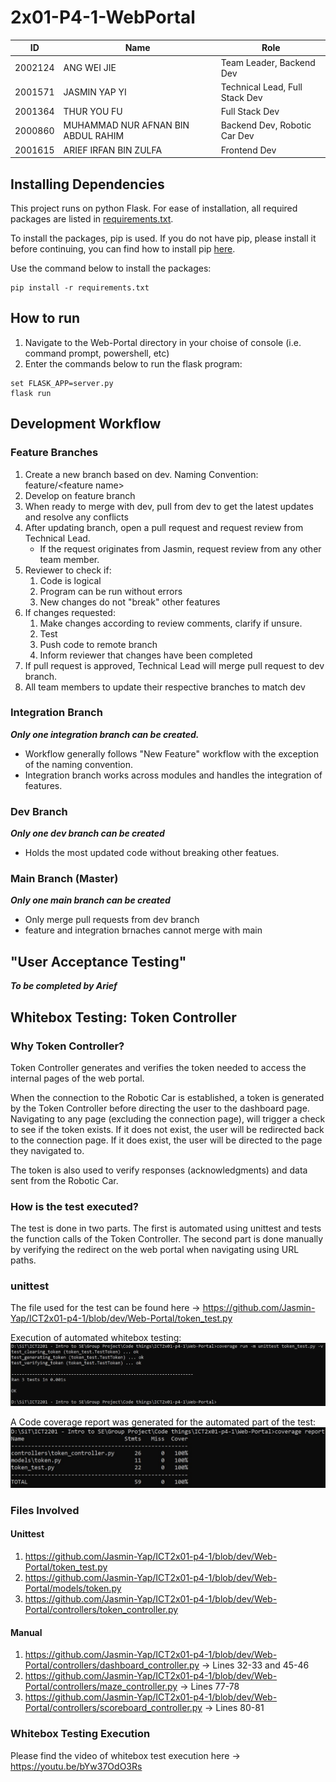 # 2x01-P4-1-WebPortal
| ID    | Name          | Role          |
| ------------- | ------------- | ------------- |
| 2002124  | ANG WEI JIE  | Team Leader, Backend Dev  |
| 2001571  | JASMIN YAP YI  | Technical Lead, Full Stack Dev  |
| 2001364  | THUR YOU FU  | Full Stack Dev  |
| 2000860  | MUHAMMAD NUR AFNAN BIN ABDUL RAHIM  | Backend Dev, Robotic Car Dev |
| 2001615  | ARIEF IRFAN BIN ZULFA  | Frontend Dev  |
## Installing Dependencies
This project runs on python Flask. For ease of installation, all required packages are listed in [requirements.txt](https://github.com/Jasmin-Yap/ICT2x01-p4-1/blob/dev/requirements.txt).

To install the packages, pip is used. If you do not have pip, please install it before continuing, you can find how to install pip [here](https://www.geeksforgeeks.org/how-to-install-pip-on-windows/).

Use the command below to install the packages:
```
pip install -r requirements.txt
```
## How to run
1. Navigate to the Web-Portal directory in your choise of console (i.e. command prompt, powershell, etc)
2. Enter the commands below to run the flask program:
```
set FLASK_APP=server.py
flask run
```
## Development Workflow
### Feature Branches
1. Create a new branch based on dev. Naming Convention: feature/\<feature name\>
2. Develop on feature branch
3. When ready to merge with dev, pull from dev to get the latest updates and resolve any conflicts
4. After updating branch, open a pull request and request review from Technical Lead. 
     - If the request originates from Jasmin, request review from any other team member.
4. Reviewer to check if:
     1. Code is logical
     2. Program can be run without errors
     3. New changes do not "break" other features
6. If changes requested:
     1. Make changes according to review comments, clarify if unsure.
     2. Test
     3. Push code to remote branch
     4. Inform reviewer that changes have been completed
7. If pull request is approved, Technical Lead will merge pull request to dev branch.
8. All team members to update their respective branches to match dev

### Integration Branch
***Only one integration branch can be created.***
- Workflow generally follows "New Feature" workflow with the exception of the naming convention.
- Integration branch works across modules and handles the integration of features.

### Dev Branch
***Only one dev branch can be created***
- Holds the most updated code without breaking other featues.

### Main Branch (Master)
***Only one main branch can be created***
- Only merge pull requests from dev branch
- feature and integration brnaches cannot merge with main

## "User Acceptance Testing"
***To be completed by Arief***

## Whitebox Testing: Token Controller
### Why Token Controller?
Token Controller generates and verifies the token needed to access the internal pages of the web portal.

When the connection to the Robotic Car is established, a token is generated by the Token Controller before directing the user to the dashboard page. Navigating to any page (excluding the connection page), will trigger a check to see if the token exists. If it does not exist, the user will be redirected back to the connection page. If it does exist, the user will be directed to the page they navigated to.

The token is also used to verify responses (acknowledgments) and data sent from the Robotic Car.

### How is the test executed?
The test is done in two parts. The first is automated using unittest and tests the function calls of the Token Controller. The second part is done manually by verifying the redirect on the web portal when navigating using URL paths.

### unittest
The file used for the test can be found here &#8594; https://github.com/Jasmin-Yap/ICT2x01-p4-1/blob/dev/Web-Portal/token_test.py

Execution of automated whitebox testing:
![code coverage](https://github.com/Jasmin-Yap/ICT2x01-p4-1/blob/dev/resources/unittest.jpg)

A Code coverage report was generated for the automated part of the test:
![code coverage](https://github.com/Jasmin-Yap/ICT2x01-p4-1/blob/dev/resources/coverage-report.jpg)

### Files Involved
#### Unittest
1. https://github.com/Jasmin-Yap/ICT2x01-p4-1/blob/dev/Web-Portal/token_test.py
2. https://github.com/Jasmin-Yap/ICT2x01-p4-1/blob/dev/Web-Portal/models/token.py
3. https://github.com/Jasmin-Yap/ICT2x01-p4-1/blob/dev/Web-Portal/controllers/token_controller.py
#### Manual
1. https://github.com/Jasmin-Yap/ICT2x01-p4-1/blob/dev/Web-Portal/controllers/dashboard_controller.py &#8594; Lines 32-33 and 45-46
2. https://github.com/Jasmin-Yap/ICT2x01-p4-1/blob/dev/Web-Portal/controllers/maze_controller.py &#8594; Lines 77-78
3. https://github.com/Jasmin-Yap/ICT2x01-p4-1/blob/dev/Web-Portal/controllers/scoreboard_controller.py &#8594; Lines 80-81

### Whitebox Testing Execution
Please find the video of whitebox test execution here &#8594; https://youtu.be/bYw37OdO3Rs
